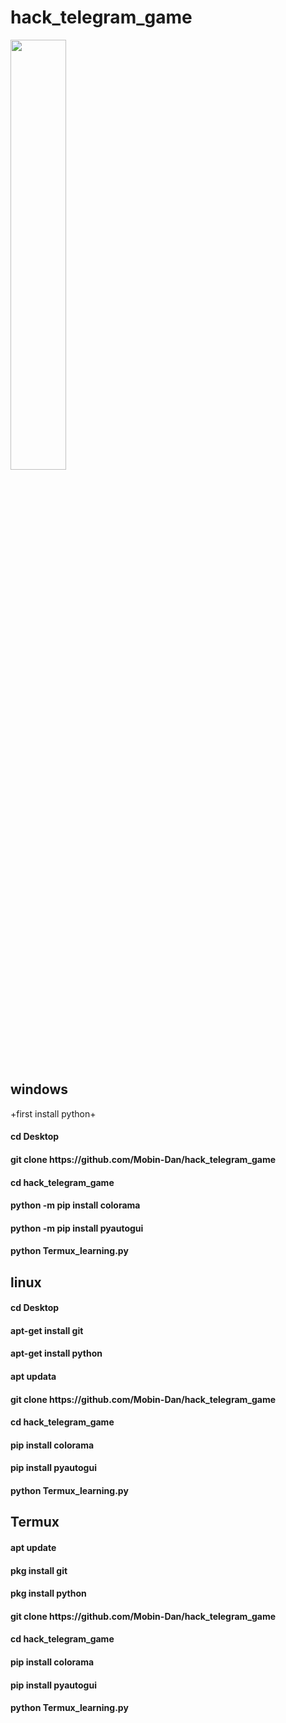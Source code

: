 # hack_telegram_game
<img width="42%" src="https://s17.picofile.com/file/8426992692/YouCut_20210305_124304149.mp4.html" style="max-width:100%;">
<h2>windows</h2>
+first install python+
<h4>cd Desktop</h4>
<h4>git clone https://github.com/Mobin-Dan/hack_telegram_game</h4>
<h4>cd hack_telegram_game</h4>
<h4>python -m pip install colorama</h4>
<h4>python -m pip install pyautogui</h4>
<h4>python Termux_learning.py</h4>
<h2>linux</h2>
<h4>cd Desktop</h4>
<h4>apt-get install git</h4>
<h4>apt-get install python</h4>
<h4>apt updata</h4>
<h4>git clone https://github.com/Mobin-Dan/hack_telegram_game</h4>
<h4>cd hack_telegram_game</h4>
<h4>pip install colorama</h4>
<h4>pip install pyautogui</h4>
<h4>python Termux_learning.py</h4>
<h2>Termux</h2>
<h4>apt update</h4>
<h4>pkg install git</h4>
<h4>pkg install python</h4>
<h4>git clone https://github.com/Mobin-Dan/hack_telegram_game</h4>
<h4>cd hack_telegram_game</h4>
<h4>pip install colorama</h4>
<h4>pip install pyautogui</h4>
<h4>python Termux_learning.py</h4>
